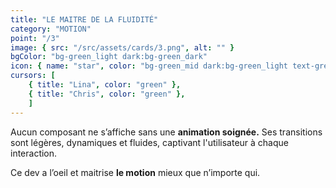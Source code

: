 ```yaml
---
title: "LE MAITRE DE LA FLUIDITÉ"
category: "MOTION"
point: "/3"
image: { src: "/src/assets/cards/3.png", alt: "" }
bgColor: "bg-green_light dark:bg-green_dark"
icon: { name: "star", color: "bg-green_mid dark:bg-green_light text-green_light dark:text-green_dark" }
cursors: [
    { title: "Lina", color: "green" },
    { title: "Chris", color: "green" },
    ]
---
```


Aucun composant ne s’affiche sans une **animation soignée.** Ses transitions sont légères, dynamiques et fluides, captivant l'utilisateur à chaque interaction.

Ce dev a l’oeil et maitrise **le motion** mieux que n’importe qui.  